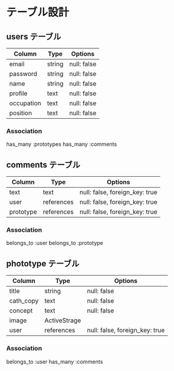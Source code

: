 # テーブル設計

##  users テーブル
| Column     | Type       | Options       |
| ---------- | ---------- | ------------- |
| email      | string     | null: false   |
| password   | string     | null: false   |
| name       | string     | null: false   |
| profile    | text       | null: false   |
| occupation | text       | null: false   |
| position   | text       | null: false   |

### Association
has_many :prototypes
has_many :comments

## comments テーブル
| Column    | Type       | Options                        |
| --------- | ---------- | ------------------------------ |
| text      | text       | null: false, foreign_key: true |
| user      | references | null: false, foreign_key: true |
| prototype | references | null: false, foreign_key: true |

### Association
belongs_to :user
belongs_to :prototype

## phototype テーブル
| Column    | Type         | Options                        |
| --------- | ----------   | ------------------------------ |
| title     | string       | null: false                    |
| cath_copy | text         | null: false                    |
| concept   | text         | null: false                    |
| image     | ActiveStrage |                                |
| user      | references   | null: false, foreign_key: true |

### Association
belongs_to :user
has_many :comments